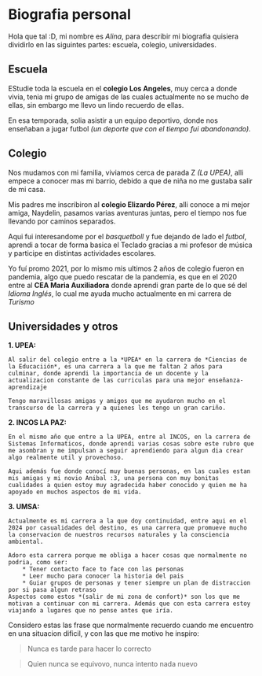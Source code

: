 # Biografia personal

Hola que tal :D, mi nombre es *Alina*, para describir mi biografia quisiera dividirlo en las siguintes partes: escuela, colegio, universidades.

## Escuela
EStudie toda la escuela en el **colegio Los Angeles**, muy cerca a donde vivia, tenia mi grupo de amigas de las cuales actualmente no se mucho de ellas, sin embargo me llevo un lindo recuerdo de ellas.

En esa temporada, solia asistir a un equipo deportivo, donde nos enseñaban a jugar futbol *(un deporte que con el tiempo fui abandonando)*.

## Colegio
Nos mudamos con mi familia, viviamos cerca de parada Z *(La UPEA)*, alli empece a conocer mas mi barrio, debido a que de niña no me gustaba salir de mi casa.

Mis padres me inscribiron al **colegio Elizardo Pérez**, alli conoce a mi mejor amiga, Naydelin, pasamos varias aventuras juntas, pero el tiempo nos fue llevando por caminos separados.

Aqui fui interesandome por el *basquetboll* y fue dejando de lado el *futbol*, aprendi a tocar de forma basica el Teclado gracias a mi profesor de música y participe en distintas actividades escolares. 

Yo fuí promo 2021, por lo mismo mis ultimos 2 años de colegio fueron en pandemia, algo que puedo rescatar de la pandemia, es que en el 2020 entre al **CEA Maria Auxiliadora** donde aprendi gran parte de lo que sé del *Idioma Inglés*, lo cual me ayuda mucho actualmente en mi carrera de *Turismo*

## Universidades y otros

**1. UPEA:**

    Al salir del colegio entre a la *UPEA* en la carrera de *Ciencias de la Educaciión*, es una carrera a la que me faltan 2 años para culminar, donde aprendi la importancia de un docente y la actualizacion constante de las curriculas para una mejor enseñanza-aprendizaje

    Tengo maravillosas amigas y amigos que me ayudaron mucho en el transcurso de la carrera y a quienes les tengo un gran cariño.

**2. INCOS LA PAZ:**

    En el mismo año que entre a la UPEA, entre al INCOS, en la carrera de Sistemas Informaticos, donde aprendi varias cosas sobre este rubro que me asombran y me impulsan a seguir aprendiendo para algun dia crear algo realmente util y provechoso.

    Aqui además fue donde conocí muy buenas personas, en las cuales estan mis amigas y mi novio Anibal :3, una persona con muy bonitas cualidades a quien estoy muy agradecida haber conocido y quien me ha apoyado en muchos aspectos de mi vida.

**3. UMSA:**

    Actualmente es mi carrera a la que doy continuidad, entre aqui en el 2024 por casualidades del destino, es una carrera que promueve mucho la conservacion de nuestros recursos naturales y la consciencia ambiental. 

    Adoro esta carrera porque me obliga a hacer cosas que normalmente no podria, como ser:
        * Tener contacto face to face con las personas
        * Leer mucho para conocer la historia del pais
        * Guiar grupos de personas y tener siempre un plan de distraccion por si pasa algun retraso
    Aspectos como estos *(salir de mi zona de confort)* son los que me motivan a continuar con mi carrera. Además que con esta carrera estoy viajando a lugares que no pense antes que iría.

Considero estas las frase que normalmente recuerdo cuando me encuentro en una situacion dificil, y con las que me motivo he inspiro:

> Nunca es tarde para hacer lo correcto

> Quien nunca se equivovo, nunca intento nada nuevo